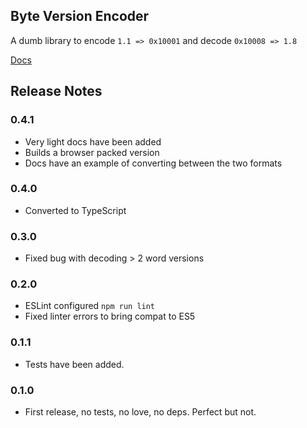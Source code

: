 ## Byte Version Encoder

A dumb library to encode `1.1 => 0x10001` and decode `0x10008 => 1.8`

[Docs](https://interlock.github.io/js-byte-version-encoder/)

## Release Notes

### 0.4.1
- Very light docs have been added
- Builds a browser packed version
- Docs have an example of converting between the two formats

### 0.4.0
- Converted to TypeScript

### 0.3.0
- Fixed bug with decoding > 2 word versions

### 0.2.0

- ESLint configured `npm run lint`
- Fixed linter errors to bring compat to ES5

### 0.1.1

- Tests have been added.

### 0.1.0

- First release, no tests, no love, no deps. Perfect but not. 

